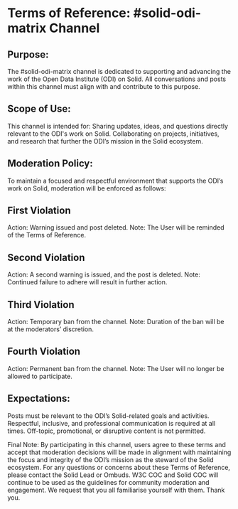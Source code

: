 # Terms of Reference: #solid-odi-matrix Channel

## Purpose:
The #solid-odi-matrix channel is dedicated to supporting and advancing the work of the Open Data Institute (ODI) on Solid. All conversations and posts within this channel must align with and contribute to this purpose.

## Scope of Use:
This channel is intended for:
Sharing updates, ideas, and questions directly relevant to the ODI's work on Solid.
Collaborating on projects, initiatives, and research that further the ODI’s mission in the Solid ecosystem.

## Moderation Policy:
To maintain a focused and respectful environment that supports the ODI’s work on Solid, moderation will be enforced as follows:

## First Violation
Action: Warning issued and post deleted.
Note: The User will be reminded of the Terms of Reference.

## Second Violation
Action: A second warning is issued, and the post is deleted.
Note: Continued failure to adhere will result in further action.

## Third Violation
Action: Temporary ban from the channel.
Note: Duration of the ban will be at the moderators’ discretion.

## Fourth Violation
Action: Permanent ban from the channel.
Note: The User will no longer be allowed to participate.

## Expectations:
Posts must be relevant to the ODI’s Solid-related goals and activities.
Respectful, inclusive, and professional communication is required at all times.
Off-topic, promotional, or disruptive content is not permitted.


Final Note:
By participating in this channel, users agree to these terms and accept that moderation decisions will be made in alignment with maintaining the focus and integrity of the ODI’s mission as the steward of the Solid ecosystem.
For any questions or concerns about these Terms of Reference, please contact the Solid Lead or Ombuds. W3C COC and Solid COC will continue to be used as the guidelines for community moderation and engagement. We request that you all familiarise yourself with them. Thank you. 
